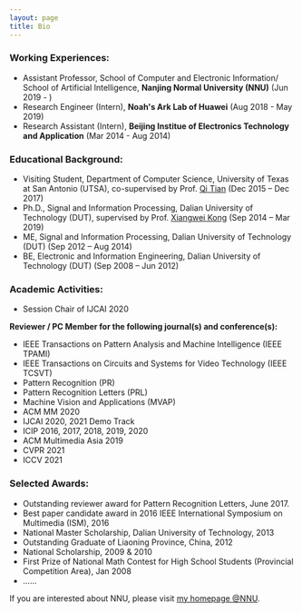 ```yaml
---
layout: page
title: Bio
---
```


### Working Experiences:

- Assistant Professor, School of Computer and Electronic Information/ School of Artificial Intelligence, **Nanjing Normal University (NNU)** (Jun 2019 - )
- Research Engineer (Intern), **Noah's Ark Lab of Huawei** (Aug 2018 - May 2019)
- Research Assistant (Intern), **Beijing Institue of Electronics Technology and Application** (Mar 2014 - Aug 2014)

### Educational Background:

- Visiting Student, Department of Computer Science, University of Texas at San Antonio (UTSA), co-supervised by Prof. [Qi Tian](http://www.cs.utsa.edu/~qitian/) (Dec 2015 – Dec 2017)
- Ph.D., Signal and Information Processing, Dalian University of Technology (DUT), supervised by Prof. [Xiangwei Kong](https://person.zju.edu.cn/en/0015183) (Sep 2014 – Mar 2019)
- ME, Signal and Information Processing, Dalian University of Technology (DUT) (Sep 2012 – Aug 2014)
- BE, Electronic and Information Engineering, Dalian University of Technology (DUT) (Sep 2008 – Jun 2012)

### Academic Activities:
- Session Chair of IJCAI 2020

**Reviewer / PC Member for the following journal(s) and conference(s):**
- IEEE Transactions on Pattern Analysis and Machine Intelligence (IEEE TPAMI)
- IEEE Transactions on Circuits and Systems for Video Technology (IEEE TCSVT)
- Pattern Recognition (PR)
- Pattern Recognition Letters (PRL)
- Machine Vision and Applications (MVAP)
- ACM MM 2020
- IJCAI 2020, 2021 Demo Track
- ICIP 2016, 2017, 2018, 2019, 2020
- ACM Multimedia Asia 2019
- CVPR 2021
- ICCV 2021

### Selected Awards:
- Outstanding reviewer award for Pattern Recognition Letters, June 2017.
- Best paper candidate award in 2016 IEEE International Symposium on Multimedia (ISM), 2016
- National Master Scholarship, Dalian University of Technology, 2013
- Outstanding Graduate of Liaoning Province, China, 2012
- National Scholarship, 2009 & 2010
- First Prize of National Math Contest for High School Students (Provincial Competition Area), Jan 2008
- ……

If you are interested about NNU, please visit [my homepage @NNU](http://schools.njnu.edu.cn/computer/person/ying-li).
